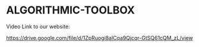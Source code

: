 # ALGORITHMIC-TOOLBOX

Video Link to our website:

https://drive.google.com/file/d/1ZpRuogi8alCqa9Qjcqr-GtSQ61cQM_zL/view
